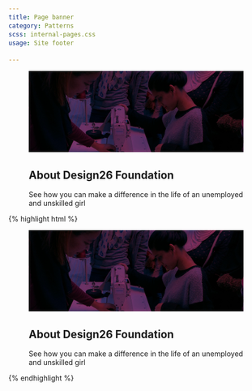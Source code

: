 ```yaml
---
title: Page banner
category: Patterns
scss: internal-pages.css
usage: Site footer

---
```


<div class="pattern-outline">
<section class="top-image">
  <figure class="top-image-figure">
    <img src="/assets/img/photos/about-page-banner.jpg" alt="">
    <figcaption>
      <h1>
        About Design26 Foundation
      </h1>
      <p>See how you can make a difference in the life of an unemployed and unskilled girl</p>
    </figcaption>
  </figure>
</section>

</div>

{% highlight html %}
<section class="top-image">
  <figure class="top-image-figure">
    <img src="/assets/img/photos/about-page-banner.jpg" alt="">
    <figcaption>
      <h1>
        About Design26 Foundation
      </h1>
      <p>See how you can make a difference in the life of an unemployed and unskilled girl</p>
    </figcaption>
  </figure>
</section>

{% endhighlight %}